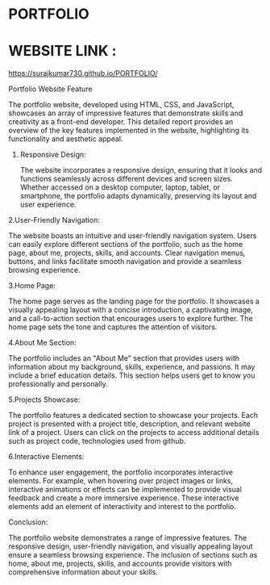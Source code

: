 # PORTFOLIO

# WEBSITE LINK :
https://surajkumar730.github.io/PORTFOLIO/

Portfolio Website Feature 

The portfolio website, developed using HTML, CSS, and JavaScript, showcases an array of impressive features that demonstrate  skills and creativity as a front-end developer. This detailed report provides an overview of the key features implemented in the website, highlighting its functionality and aesthetic appeal.

1. Responsive Design:
   
   The website incorporates a responsive design, ensuring that it looks and functions seamlessly across different devices and screen sizes.
   Whether accessed on a desktop computer, laptop, tablet, or smartphone, the portfolio adapts dynamically, preserving its layout and user experience.

2.User-Friendly Navigation:

   The website boasts an intuitive and user-friendly navigation system. Users can easily explore different sections  of the portfolio, such 
   as the home page, about me, projects, skills, and accounts. Clear navigation menus, buttons,  and links facilitate smooth navigation and 
   provide a seamless browsing experience.

3.Home Page:

   The home page serves as the landing page for the portfolio. It showcases a visually appealing layout with a concise introduction, 
   a captivating image, and a call-to-action section that encourages users to explore further. The home page sets the tone and captures 
   the attention of visitors.

4.About Me Section:

   The portfolio includes an "About Me" section that provides users with information about my background, skills, experience, and passions.
   It may include a brief education details. This section helps users get to know you professionally and personally.

5.Projects Showcase:

   The portfolio features a dedicated section to showcase your projects. Each project is presented with a project title,
   description, and relevant website link of a project. Users can click on the projects to access additional details such as 
   project code, technologies used from github. 

6.Interactive Elements:

   To enhance user engagement, the portfolio incorporates interactive elements. For example, when hovering over project images or links,
   interactive animations or effects can be implemented to provide visual feedback and create a more immersive experience. 
   These interactive elements add an element of interactivity and interest to the portfolio.


Conclusion:

The portfolio website demonstrates a range of impressive features. The responsive design, user-friendly navigation, and visually appealing layout ensure a seamless browsing experience. The inclusion of sections such as home, about me, projects, skills, and accounts provide visitors with comprehensive information about your skills. 






